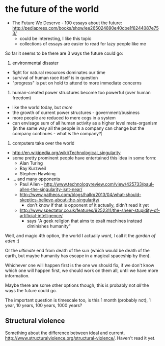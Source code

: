 # the future of the world

* The Future We Deserve - 100 essays about the future: http://pediapress.com/books/show/ee265024890e40cbe1f8244087e753/
  * could be interesting, I like this topic
  * collections of essays are easier to read for lazy people like me

So far it seems to be there are 3 ways the future could go:

1. environmental disaster
  * fight for natural resources dominates our time
  * survival of human race itself is in question
  * "progress" is put on hold to attend to more immediate concerns
1. human-created power structures become too powerful (over human freedom)
  * like the world today, but *more*
  * the growth of current power structures - government/business
  * more people are reduced to mere cogs in a system
  * can envisage sum of all human activity as a higher level meta-organism (in the same way all the people in a company can change but the company continues - what *is* the company?)
1. computers take over the world
  * http://en.wikipedia.org/wiki/Technological_singularity
  * some pretty prominent people have entertained this idea in some form:
    * Alan Turing
    * Ray Kurzweil
    * Stephen Hawking
  * ... and many opponents
    * Paul Allen - http://www.technologyreview.com/view/425733/paul-allen-the-singularity-isnt-near/
    * http://www.patheos.com/blogs/hallq/2013/04/what-should-skeptics-believe-about-the-singularity/
      * don't know if that is opponent of it actually, didn't read it yet
    * http://www.spectator.co.uk/features/9252311/the-sheer-stupidity-of-artificial-intelligence/
      * says "A geek religion that aims to exalt machines instead diminishes humanity"

Well, and magic 4th option, the world I actually *want*, I call it the *garden of eden* :)

Or the *ultimate* end from death of the sun (which would be death of the earth, but maybe humanity has escape in a magical spaceship by then).

Whichever one will happen first is the one we should fix, if we don't know which one will happen first, we should work on them all, until we have more information.

Maybe there are some other options though, this is probably not *all* the ways the future could go.

The important question is timescale too, is this 1 month (probably not), 1 year, 10 years, 100 years, 1000 years?

## Structural violence

Something about the difference between ideal and current. http://www.structuralviolence.org/structural-violence/. Haven't read it yet.